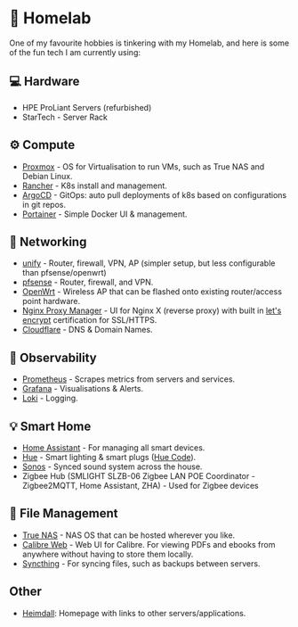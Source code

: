 # 🧪 Homelab

One of my favourite hobbies is tinkering with my Homelab, and here is some of the fun tech I am currently using:

## 💻 Hardware

- HPE ProLiant Servers (refurbished)
- StarTech - Server Rack

## ⚙️ Compute

- [Proxmox](https://www.proxmox.com/) - OS for Virtualisation to run VMs, such as True NAS and Debian Linux.
- [Rancher](https://www.rancher.com/) - K8s install and management.
- [ArgoCD](https://argo-cd.readthedocs.io/) - GitOps: auto pull deployments of k8s based on configurations in git repos.
- [Portainer](https://www.portainer.io/) - Simple Docker UI & management.

## 🛜 Networking

- [unify](https://www.ui.com/) - Router, firewall, VPN, AP (simpler setup, but less configurable than pfsense/openwrt)
- [pfsense](https://www.pfsense.org/) - Router, firewall, and VPN.
- [OpenWrt](https://openwrt.org/) - Wireless AP that can be flashed onto existing router/access point hardware.
- [Nginx Proxy Manager](https://nginxproxymanager.com/) - UI for Nginx X (reverse proxy) with built in [let's encrypt](https://letsencrypt.org/) certification for SSL/HTTPS.
- [Cloudflare](https://www.cloudflare.com/en-gb/) - DNS & Domain Names.

## 🔎 Observability

- [Prometheus](https://prometheus.io/) - Scrapes metrics from servers and services.
- [Grafana](https://grafana.com/) - Visualisations & Alerts.
- [Loki](https://grafana.com/products/cloud/logs/) - Logging.

## 💡 Smart Home

- [Home Assistant](https://www.home-assistant.io/) - For managing all smart devices.
- [Hue](https://www.philips-hue.com/') - Smart lighting & smart plugs ([Hue Code](https://github.com/matthewbill/hue-code)).
- [Sonos](https://www.sonos.com/) - Synced sound system across the house.
- Zigbee Hub (SMLIGHT SLZB-06 Zigbee LAN POE Coordinator - Zigbee2MQTT, Home Assistant, ZHA) - Used for Zigbee devices

## 📂 File Management

- [True NAS](https://www.truenas.com/) - NAS OS that can be hosted wherever you like.
- [Calibre Web](https://github.com/janeczku/calibre-web) - Web UI for Calibre. For viewing PDFs and ebooks from anywhere without having to store them locally.
- [Syncthing](https://syncthing.net/) - For syncing files, such as backups between servers.

## Other

- [Heimdall](https://heimdall.site/): Homepage with links to other servers/applications.
